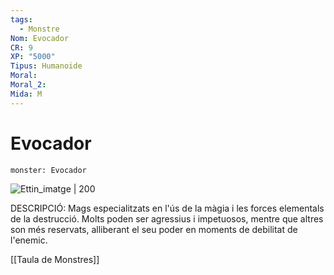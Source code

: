 ```yaml
---
tags:
  - Monstre
Nom: Evocador
CR: 9
XP: "5000"
Tipus: Humanoide
Moral: 
Moral_2: 
Mida: M
---
```

# Evocador

```statblock
monster: Evocador
```

![Ettin_imatge | 200](https://www.gmbinder.com/images/1AqRQrI.png)

DESCRIPCIÓ: 
Mags especialitzats en l'ús de la màgia i les forces elementals de la destrucció. Molts poden ser agressius i impetuosos, mentre que altres son més reservats, alliberant el seu poder en moments de debilitat de l'enemic.

[[Taula de Monstres]]